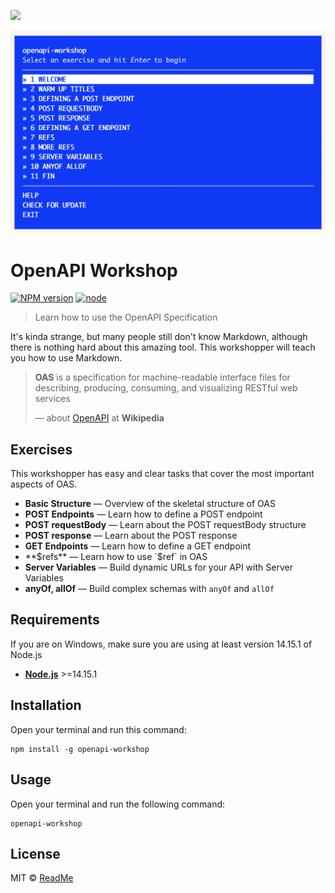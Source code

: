 [![](https://d3vv6lp55qjaqc.cloudfront.net/items/1M3C3j0I0s0j3T362344/Untitled-2.png)](https://readme.com)

![OpenAPI Workshop](./preview.png)

# OpenAPI Workshop

[![NPM version][npm-image]][npm-url]
[![node][node-image]][node-url]

> Learn how to use the OpenAPI Specification

It's kinda strange, but many people still don't know Markdown, although there is nothing hard about this amazing tool. This workshopper will teach you how to use Markdown.

> **OAS** is a specification for machine-readable interface files for describing, producing, consuming, and visualizing RESTful web services
>
> — about [OpenAPI] at **Wikipedia**

## Exercises

This workshopper has easy and clear tasks that cover the most important aspects of OAS.

* **Basic Structure** — Overview of the skeletal structure of OAS
* **POST Endpoints** — Learn how to define a POST endpoint
* **POST requestBody** — Learn about the POST requestBody structure
* **POST response** — Learn about the POST response
* **GET Endpoints** — Learn how to define a GET endpoint
* **$refs** — Learn how to use `$ref` in OAS
* **Server Variables** — Build dynamic URLs for your API with Server Variables
* **anyOf, allOf** — Build complex schemas with `anyOf` and `allOf`


## Requirements

If you are on Windows, make sure you are using at least version 14.15.1 of Node.js

* [**Node.js**](node-url) >=14.15.1

## Installation

Open your terminal and run this command:

    npm install -g openapi-workshop

## Usage

Open your terminal and run the following command:

    openapi-workshop

## License

MIT © [ReadMe](https://readme.com)

<!-- References -->

[html]: https://en.wikipedia.org/wiki/HTML
[OpenAPI]: https://en.wikipedia.org/wiki/OpenAPI_Specification
[node-url]: https://nodejs.org/en/

<!-- Badges -->

[npm-url]: https://npmjs.org/package/openapi-workshop
[npm-image]: https://img.shields.io/npm/v/openapi-workshop.svg?style=flat-square

[node-url]: https://nodejs.org/en/download/
[node-image]: https://img.shields.io/node/v/openapi-workshop.svg?style=flat-square
